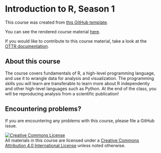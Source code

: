 # Introduction to R, Season 1

This course was created from [this GitHub template](https://github.com/jhudsl/OTTR_Template).

You can see the rendered course material [here](https://hutchdatascience.org/S1_Intro_to_R/).

If you would like to contribute to this course material, take a look at the [OTTR documentation](https://www.ottrproject.org/).

## About this course

The course covers fundamentals of R, a high-level programming language, and use it to wrangle data for analysis and visualization. The programming skills you will learn are transferable to learn more about R independently and other high-level languages such as Python. At the end of the class, you will be reproducing analysis from a scientific publication!

## Encountering problems?

If you are encountering any problems with this course, please file a GitHub issue.

<a rel="license" href="http://creativecommons.org/licenses/by/4.0/"><img alt="Creative Commons License" style="border-width:0" src="https://i.creativecommons.org/l/by/4.0/88x31.png" /></a><br />All materials in this course are licensed under a <a rel="license" href="http://creativecommons.org/licenses/by/4.0/">Creative Commons Attribution 4.0 International License</a> unless noted otherwise.
